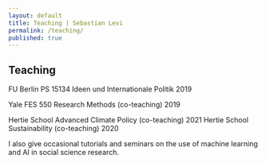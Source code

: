 ```yaml
---
layout: default
title: Teaching | Sebastian Levi
permalink: /teaching/
published: true
---
```



## Teaching

FU Berlin 		PS 15134 Ideen und Internationale Politik		2019

Yale			FES 550 Research Methods (co-teaching)			2019

Hertie School 	Advanced Climate Policy (co-teaching)			2021
				Hertie School	Sustainability (co-teaching)	2020
                
I also give occasional tutorials and seminars on the use of machine learning and AI in social science research. 


